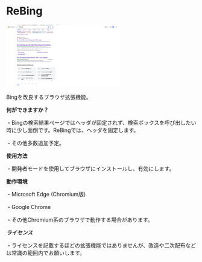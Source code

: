 # ReBing

![image](./image.png)

Bingを改良するブラウザ拡張機能。

**何ができますか？**

・Bingの検索結果ページではヘッダが固定されず、検索ボックスを呼び出したい時に少し面倒です。ReBingでは、ヘッダを固定します。

・その他多数追加予定。

**使用方法**

・開発者モードを使用してブラウザにインストールし、有効にします。

**動作環境**

・Microsoft Edge (Chromium版)

・Google Chrome

・その他Chromium系のブラウザで動作する場合があります。

***ライセンス***

・ライセンスを記載するほどの拡張機能ではありませんが、改造や二次配布などは常識の範囲内でお願いします。
